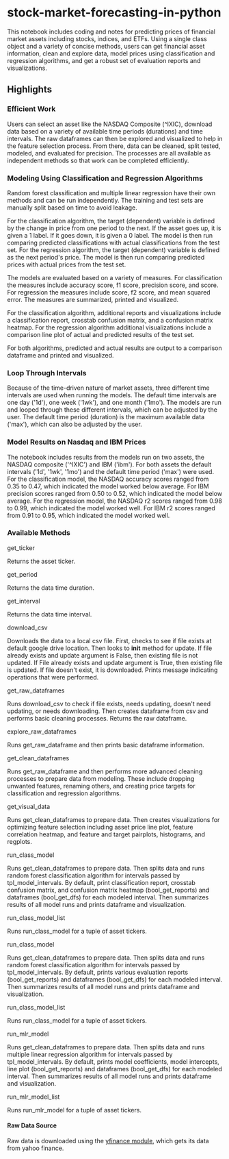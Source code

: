 # stock-market-forecasting-in-python
This notebook includes coding and notes for predicting prices of financial market assets including stocks, indices, and ETFs. Using a single class object and a variety of concise methods, users can get financial asset information, clean and explore data, model prices using classification and regression algorithms, and get a robust set of evaluation reports and visualizations.

## Highlights

### Efficient Work
Users can select an asset like the NASDAQ Composite (^IXIC), download data based on a variety of available time periods (durations) and time intervals. The raw dataframes can then be explored and visualized to help in the feature selection process. From there, data can be cleaned, split tested, modeled, and evaluated for precision. The processes are all available as independent methods so that work can be completed efficiently.
 
### Modeling Using Classification and Regression Algorithms
Random forest classification and multiple linear regression have their own methods and can be run independently. The training and test sets are manually split based on time to avoid leakage.
 
For the classification algorithm, the target (dependent) variable is defined by the change in price from one period to the next. If the asset goes up, it is given a 1 label. If it goes down, it is given a 0 label. The model is then run comparing predicted classifications with actual classifications from the test set. For the regression algorithm, the target (dependent) variable is defined as the next period's price. The model is then run comparing predicted prices with actual prices from the test set.
 
The models are evaluated based on a variety of measures. For classification the measures include accuracy score, f1 score, precision score, and score. For regression the measures include score, f2 score, and mean squared error. The measures are summarized, printed and visualized.
 
For the classification algorithm, additional reports and visualizations include a classification report, crosstab confusion matrix, and a confusion matrix heatmap. For the regression algorithm additional visualizations include a comparison line plot of actual and predicted results of the test set.

For both algorithms, predicted and actual results are output to a comparison dataframe and printed and visualized. 

### Loop Through Intervals

Because of the time-driven nature of market assets, three different time intervals are used when running the models. The default time intervals are one day ('1d'), one week ('1wk'), and one month ('1mo'). The models are run and looped through these different intervals, which can be adjusted by the user. The default time period (duration) is the maximum available data ('max'), which can also be adjusted by the user.

### Model Results on Nasdaq and IBM Prices

The notebook includes results from the models run on two assets, the NASDAQ composite ('^IXIC') and IBM ('ibm'). For both assets the default intervals ('1d', '1wk', '1mo') and the default time period ('max') were used.
For the classification model, the NASDAQ accuracy scores ranged from 0.35 to 0.47, which indicated the model worked below average. For IBM precision scores ranged from 0.50 to 0.52, which indicated the model below average.
For the regression model, the NASDAQ r2 scores ranged from 0.98 to 0.99, which indicated the model worked well. For IBM r2 scores ranged from 0.91 to 0.95, which indicated the model worked well.

### Available Methods

get_ticker

Returns the asset ticker.

get_period

Returns the data time duration.

get_interval

Returns the data time interval.

download_csv

Downloads the data to a local csv file. First, checks to see if file exists at default google drive location. Then looks to __init__ method for update. If file already exists and update argument is False, then existing file is not updated. If File already exists and update argument is True, then existing file is updated. If file doesn't exist, it is downloaded. Prints message indicating operations that were performed.

get_raw_dataframes

Runs download_csv to check if file exists, needs updating, doesn't need updating, or needs downloading. Then creates dataframe from csv and performs basic cleaning processes. Returns the raw dataframe.

explore_raw_dataframes

Runs get_raw_dataframe and then prints basic dataframe information.

get_clean_dataframes

Runs get_raw_dataframe and then performs more advanced cleaning processes to prepare data from modeling. These include dropping unwanted features, renaming others, and creating price targets for classification and regression algorithms.
 
get_visual_data

Runs get_clean_dataframes to prepare data. Then creates visualizations for optimizing feature selection including asset price line plot, feature correlation heatmap, and feature and target pairplots, histograms, and regplots.

run_class_model

Runs get_clean_dataframes to prepare data. Then splits data and runs random forest classification algorithm for intervals passed by tpl_model_intervals. By default, print classification report, crosstab confusion matrix, and confusion matrix heatmap (bool_get_reports) and dataframes (bool_get_dfs) for each modeled interval. Then summarizes results of all model runs and prints dataframe and visualization.

run_class_model_list

Runs run_class_model for a tuple of asset tickers.

run_class_model

Runs get_clean_dataframes to prepare data. Then splits data and runs random forest classification algorithm for intervals passed by tpl_model_intervals. By default, prints various evaluation reports (bool_get_reports) and dataframes (bool_get_dfs) for each modeled interval. Then summarizes results of all model runs and prints dataframe and visualization.

run_class_model_list

Runs run_class_model for a tuple of asset tickers.

run_mlr_model

Runs get_clean_dataframes to prepare data. Then splits data and runs multiple linear regression algorithm for intervals passed by tpl_model_intervals. By default, prints model coefficients, model intercepts, line plot (bool_get_reports) and dataframes (bool_get_dfs) for each modeled interval. Then summarizes results of all model runs and prints dataframe and visualization.

run_mlr_model_list

Runs run_mlr_model for a tuple of asset tickers.

#### Raw Data Source

Raw data is downloaded using the [yfinance module]('https://pypi.org/project/yfinance'), which gets its data from yahoo finance.


